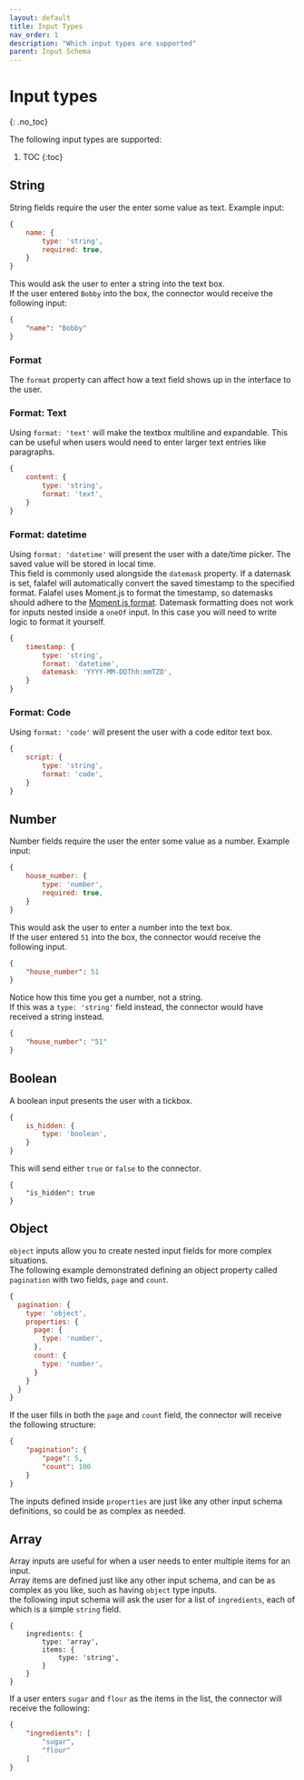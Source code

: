 ```yaml
---
layout: default
title: Input Types
nav_order: 1
description: "Which input types are supported"
parent: Input Schema
---
```


# Input types
{: .no_toc}

The following input types are supported:

1. TOC
{:toc}

## String
String fields require the user the enter some value as text.
Example input:
```js
{
    name: {
        type: 'string',
        required: true,
    }
}
```
This would ask the user to enter a string into the text box.  
If the user entered `Bobby` into the box, the connector would receive the following input:
```json
{
    "name": "Bobby"
}
```

### Format
The `format` property can affect how a text field shows up in the interface to the user.

### Format: Text
Using `format: 'text'` will make the textbox multiline and expandable.
This can be useful when users would need to enter larger text entries like paragraphs.

```js
{
    content: {
        type: 'string',
        format: 'text',
    }
}
```

### Format: datetime
Using `format: 'datetime'` will present the user with a date/time picker.
The saved value will be stored in local time.  
This field is commonly used alongside the `datemask` property.
If a datemask is set, falafel will automatically convert the saved timestamp to the specified format.
Falafel uses Moment.js to format the timestamp, so datemasks should adhere to the [Moment.js format](https://momentjs.com/docs/#/displaying/).
Datemask formatting does not work for inputs nested inside a `oneOf` input. In this case you will need to write logic to format it yourself.


```js
{
    timestamp: {
        type: 'string',
        format: 'datetime',
        datemask: 'YYYY-MM-DDThh:mmTZD',
    }
}
```

### Format: Code
Using `format: 'code'` will present the user with a code editor text box.

```js
{
    script: {
        type: 'string',
        format: 'code',
    }
}
```

## Number
Number fields require the user the enter some value as a number.
Example input:
```js
{
    house_number: {
        type: 'number',
        required: true,
    }
}
```
This would ask the user to enter a number into the text box.  
If the user entered `51` into the box, the connector would receive the following input.
```json
{
    "house_number": 51
}
```
Notice how this time you get a number, not a string.  
If this was a `type: 'string'` field instead, the connector would have received a string instead.
```json
{
    "house_number": "51"
}
```

## Boolean
A boolean input presents the user with a tickbox.
```js
{
    is_hidden: {
        type: 'boolean',
    }
}
```

This will send either `true` or `false` to the connector.
```
{
    "is_hidden": true
}
```

## Object

`object` inputs allow you to create nested input fields for more complex situations.  
The following example demonstrated defining an object property called `pagination` with two fields, `page` and `count`.  

```js
{
  pagination: {
    type: 'object',
    properties: {
      page: {
        type: 'number',
      },
      count: {
        type: 'number',
      }
    }
  }
}
```

If the user fills in both the `page` and `count` field, the connector will receive the following structure:

```json
{
    "pagination": {
        "page": 5,
        "count": 100
    }
}
```

The inputs defined inside `properties` are just like any other input schema definitions, so could be as complex as needed.

## Array

Array inputs are useful for when a user needs to enter multiple items for an input.  
Array items are defined just like any other input schema, and can be as complex as you like, such as having `object` type inputs.  
the following input schema will ask the user for a list of `ingredients`, each of which is a simple `string` field.

```
{
    ingredients: {
        type: 'array',
        items: {
            type: 'string',
        }
    }
}
```

If a user enters `sugar` and `flour` as the items in the list, the connector will receive the following:

```json
{
    "ingredients": [
        "sugar",
        "flour"
    ]
}
```

